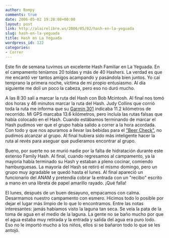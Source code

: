 ```yaml
---
author: Rompy
comments: true
date: 2006-05-02 19:28:08+00:00
layout: post
link: http://alairelibre.ws/2006/05/02/hash-en-la-yeguada
slug: hash-en-la-yeguada
title: Hash en La Yeguada
wordpress_id: 122
categories:
- Correr
---
```


Este fin de semana tuvimos un excelente Hash Familiar en La Yeguada. En el campamento teníamos 20 toldas y más de 40 Hashers. La verdad es que me encantó ver tantos amigos acampando y pasándola bien juntos. Yo caí temprano la primera noche, víctima de mi propio entusiasmo. Al día siguiente me dolí un poco la cabeza, pero eso no duró mucho.

A las 8:30 salí a marcar la ruta del Hash con Bob Mcintosh. Al final nos tomó dos horas y 46 minutos marcar la ruta del Hash. Judy Collins que corrió toda la ruta me informa que su [Garmin 301](http://www.garmin.com/products/forerunner301/) indicaba 11.2 kilómetros de recorrido. Mi GPS marcaba 13.6 kilómetros, pero incluía las rutas falsas que había colocado en el Hash. Cuando estábamos terminando de marcar el Hash pudimos ver que el grupo había salido a correr a la hora acordada. Con todo y que nos apuramos a llevar las bebidas para el ["Beer Check"](http://running.about.com/od/hashhouseglossary/g/beercheck.htm), no pudimos alcanzar al grupo. Al final hubiera sido más inteligente hacer la ruta al revés para aseguar que pudieramos encontrar al grupo.

Bueno, por suerte no se murió nadie por la falta de hidratación durante este extenso Family Hash. Al final, cuando regresamos al campamento, ya la mayoría había terminado su Hash y estaban a pleno cocinar, comiendo hamburguesas. La mayoría del Hash se retiró el mismo domingo, pero un grupo muy agradable se quedó hasta el lunes. Al final apareció un funcionario del ANAM y pretendía cobrar la entrada con un "recibo" escrito a mano en una libreta de papel amarillo rayado. ¡Qué falla!

El lunes, después de un buen desayuno, empacamos con calma. Desarmamos nuestro campamento con esmero. Hicimos todo lo posible por dejar el lugar más limpio de lo que lo encontramos. Entre las notas interesantes: jamás habíamos visto la laguna tan seca. Se veía la pata de la toma de agua en el medio de la laguna. La gente no se baño mucho por que el agua estaba muy retirada y la entrada y salida del agua era puro lodo. Eso no le importó mucho a los niños, ellos si se bañaron todo lo que se les antojó.
